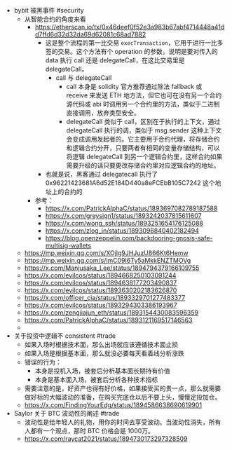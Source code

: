 - bybit 被黑事件 #security
	- 从智能合约的角度来看
		- https://etherscan.io/tx/0x46deef0f52e3a983b67abf4714448a41dd7ffd6d32d32da69d62081c68ad7882
			- 这是整个流程的第一比交易 `execTransaction`，它用于进行一比多签的交易。这个方法有个 operation 的参数，说明是要对传入的 data 执行 call 还是 delegateCall，在这比交易里是 delegateCall。
				- call 与 delegateCall
					- call 本身是 solidity 官方推荐通过除法 fallback 或 receive 来发送 ETH 地方法，但它也可在没有另一个合约源代码或 abi 时调用另一个合约里的方法，类似于二进制直接调用，放弃类型安全。
					- delegateCall 类似于 call，区别在于执行的上下文，通过 delegateCall 执行的调，类似于 msg.sender 这种上下文会变成调用发起者的。它主要用于合约代理，将存储合约和逻辑合约分开，只要两者有相同的变量存储结构，可以将逻辑 delegateCall 到另一个逻辑合约里，这样合约如果需要升级的话只要更改存储合约里对应逻辑合约的地址。
			- 也就是说，黑客通过 delegatecall 执行了 0x96221423681A6d52E184D440a8eFCEbB105C7242 这个地址上的合约的
		- 参考：
			- https://x.com/PatrickAlphaC/status/1893697082789187588
			- https://x.com/greysign1/status/1893242037815611607
			- https://x.com/wong_ssh/status/1893251654176125088
			- https://x.com/zlog_in/status/1893096840402182494
			- https://blog.openzeppelin.com/backdooring-gnosis-safe-multisig-wallets
	- https://mp.weixin.qq.com/s/XOjlg9JHJuzU866Kt6Hemw
	- https://mp.weixin.qq.com/s/imC09I6Ty5aMkkENZTMOVg
	- https://x.com/Manjusaka_Lee/status/1894794379166109755
	- https://x.com/evilcos/status/1894668250103091244
	- https://x.com/evilcos/status/1894638177203490837
	- https://x.com/evilcos/status/1893630202183626870
	- https://x.com/officer_cia/status/1893329701277483377
	- https://x.com/evilcos/status/1893294303386193967
	- https://x.com/zengjiajun_eth/status/1893154430083596359
	- https://x.com/PatrickAlphaC/status/1893121169517146563
	-
- 关于投资中逻辑不 consistent #trade
	- 如果入场时根据技术面，那么出场就应该遵循技术面止损
	- 如果入场是根据基本面，那么就没必要每天看着线分析涨跌
	- 错误的行为：
		- 本身是投机入场，被套后分析基本面长期持有价值
		- 本身是基本面入场，被套后分析各种技术指标
	- 需要注意的是，好资产也得有好价格，如果接受买的贵一点，那么就需要做好标的大幅波动的准备，在购买完底仓以后不要上头，慢慢定投加仓。
	- https://x.com/FindingYourEdg/status/1894586638690619901
- Saylor 关于 BTC 波动性的阐述 #trade
	- 波动性是给年轻人的礼物，用你的时间去享受波动。当波动性消失，所有人都有一个观点，那时 BTC 价格会是 1000万。
	- https://x.com/raycat2021/status/1894730173297328509